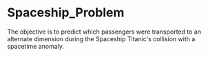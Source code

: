 # Spaceship_Problem
The objective is to predict which passengers were transported to an alternate dimension during the Spaceship Titanic's collision with a spacetime anomaly.
